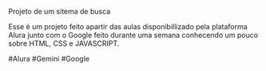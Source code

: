 Projeto de um sitema de busca 

Esse é um projeto feito apartir das aulas disponibillizado pela plataforma Alura junto com o Google feito durante uma semana conhecendo um pouco sobre HTML, CSS e JAVASCRIPT.

#Alura #Gemini #Google
